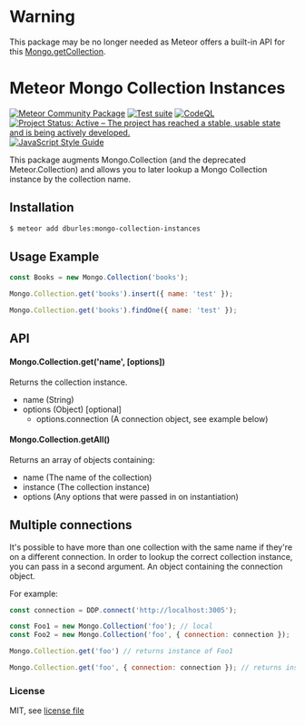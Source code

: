 # Warning

This package may be no longer needed as Meteor offers a built-in API for this [Mongo.getCollection](https://docs.meteor.com/api/collections.html#Mongo-getCollection).

# Meteor Mongo Collection Instances

[![Meteor Community Package](https://img.shields.io/badge/Meteor-Package-green?logo=meteor&logoColor=white)](https://meteor.com)
[![Test suite](https://github.com/Meteor-Community-Packages/mongo-collection-instances/actions/workflows/testsuite.yml/badge.svg)](https://github.com/Meteor-Community-Packages/mongo-collection-instances/actions/workflows/testsuite.yml)
[![CodeQL](https://github.com/Meteor-Community-Packages/mongo-collection-instances/actions/workflows/github-code-scanning/codeql/badge.svg)](https://github.com/Meteor-Community-Packages/mongo-collection-instances/actions/workflows/github-code-scanning/codeql)
[![Project Status: Active – The project has reached a stable, usable state and is being actively developed.](https://www.repostatus.org/badges/latest/active.svg)](https://www.repostatus.org/#active)
[![JavaScript Style Guide](https://img.shields.io/badge/code_style-standard-brightgreen.svg)](https://standardjs.com)



This package augments Mongo.Collection (and the deprecated Meteor.Collection) and allows you to later lookup a Mongo Collection instance by the collection name.

## Installation

```sh
$ meteor add dburles:mongo-collection-instances
```

## Usage Example

```js
const Books = new Mongo.Collection('books');

Mongo.Collection.get('books').insert({ name: 'test' });

Mongo.Collection.get('books').findOne({ name: 'test' });
```

## API

#### Mongo.Collection.get('name', [options])

Returns the collection instance.

 - name (String)
 - options (Object) [optional]
   - options.connection (A connection object, see example below)

#### Mongo.Collection.getAll()

Returns an array of objects containing:
 - name (The name of the collection)
 - instance (The collection instance)
 - options (Any options that were passed in on instantiation)


## Multiple connections

It's possible to have more than one collection with the same name if they're on a different connection.
In order to lookup the correct collection instance, you can pass in a second argument. An object containing the connection object.

For example:


```js
const connection = DDP.connect('http://localhost:3005');

const Foo1 = new Mongo.Collection('foo'); // local
const Foo2 = new Mongo.Collection('foo', { connection: connection });

Mongo.Collection.get('foo') // returns instance of Foo1

Mongo.Collection.get('foo', { connection: connection }); // returns instance of Foo2
```

### License

MIT, see [license file](./LICENSE.md)
